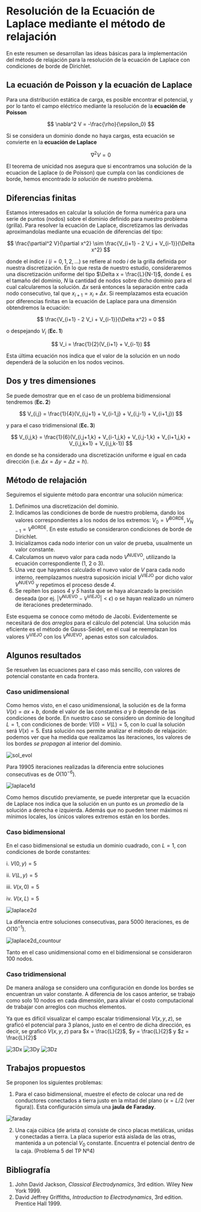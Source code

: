 # Resolución de la Ecuación de Laplace mediante el método de relajación

En este resumen se desarrollan las ideas básicas para la implementación del método de relajación para la resolución de la ecuación de Laplace con condiciones de borde de Dirichlet.
## La ecuación de Poisson y la ecuación de Laplace

Para una distribución estática de carga, es posible encontrar el potencial, y por lo tanto el campo eléctrico mediante la resolución de la **ecuación de Poisson**

$$ \nabla^2 V = -\frac{\rho}{\epsilon_0} $$

Si se considera un dominio donde no haya cargas, esta ecuación se convierte en la **ecuación de Laplace**

$$ \nabla^2 V = 0 $$

El teorema de unicidad nos asegura que si encontramos una solución de la ecuacion de Laplace (o de Poisson) que cumpla con las condiciones de borde, 
hemos encontrado *la solución* de nuestro problema.

## Diferencias finitas
Estamos interesados en calcular la solución de forma numérica para una serie de puntos (nodos) sobre el dominio definido para nuestro problema (grilla).
Para resolver la ecuación de Laplace, discretizamos las derivadas aproximandolas mediante una ecuación de diferencias del tipo:

$$ \frac{\partial^2 V}{\partial x^2} \sim \frac{V_{i+1} - 2 V_i + V_{i-1}}{\Delta x^2} $$

donde el índice $i$ $(i = 0,1,2,...)$ se refiere al nodo $i$ de la grilla definida por nuestra discretización. En lo que resta de nuestro estudio, consideraremos una discretización uniforme del tipo
$\Delta x = \frac{L}{N-1}$, donde $L$ es el tamaño del dominio, $N$ la cantidad de nodos sobre dicho dominio para el cual calcularemos la solución. $\Delta x$ será entonces
la separación entre cada nodo consecutivo, tal que $x_{i+1} = x_{i} + \Delta x$.
Si reemplazamos esta ecuación por diferencias finitas en la ecuación de Laplace para una dimensión obtendremos la ecuación:

$$ \frac{V_{i+1} - 2 V_i + V_{i-1}}{\Delta x^2} = 0 $$ 

o despejando $V_i$ (**Ec. 1**)

$$ V_i = \frac{1}{2}(V_{i+1} + V_{i-1}) $$

Esta última ecuación nos indica que el valor de la solución en un nodo dependerá de la solución en los nodos vecinos.

## Dos y tres dimensiones

Se puede demostrar que en el caso de un problema bidimensional tendremos (**Ec. 2**)

$$ V_{i,j} = \frac{1}{4}(V_{i,j+1} + V_{i-1,j} + V_{i,j-1} + V_{i+1,j}) $$

y para el caso tridimensional (**Ec. 3**)

$$ V_{i,j,k} = \frac{1}{6}(V_{i,j+1,k} + V_{i-1,j,k} + V_{i,j-1,k} + V_{i+1,j,k} + V_{i,j,k+1} + V_{i,j,k-1}) $$

en donde se ha considerado una discretización uniforme e igual en cada dirección (i.e. $\Delta x = \Delta y = \Delta z = h$). 

## Método de relajación

Seguiremos el siguiente método para encontrar una solución númerica:

1. Definimos una discretización del dominio.
2. Indicamos las condiciones de borde de nuestro problema, dando los valores correspondientes a los nodos de los extremos: $V_0 = V^{\text{BORDE}}, V_{N-1} = V^{\text{BORDE}}$. En este estudio se consideraron condiciones de borde de Dirichlet. 
3. Inicializamos cada nodo interior con un valor de prueba, usualmente un valor constante.
4. Calculamos un nuevo valor para cada nodo  $V^{\text{NUEVO}}$, utilizando la ecuación correspondiente (1, 2 o 3).
5. Una vez que hayamos calculado el nuevo valor de $V$ para cada nodo interno, reemplazamos nuestra suposición inicial $V^{\text{VIEJO}}$ por dicho valor $V^{\text{NUEVO}}$ y repetimos el proceso desde *4*.
6. Se repiten los pasos *4* y *5* hasta que se haya alcanzado la precisión deseada (por ej. $\vert V^{\text{NUEVO}} - V^{\text{VIEJO}} \vert < \epsilon$) o se hayan realizado un número de iteraciones predeterminado.

Este esquema se conoce como método de Jacobi. Evidentemente se necesitará de dos *arreglos* para el cálculo del potencial. Una solución más eficiente es el método de Gauss-Seidel,
en el cual se reemplazan los valores $V^{\text{VIEJO}}$ con los $V^{\text{NUEVO}}$, apenas estos son calculados.

## Algunos resultados
Se resuelven las ecuaciones para el caso más sencillo, con valores de potencial constante en cada frontera.

### Caso unidimensional

Como hemos visto, en el caso unidimensional, la solución es de la forma $V(x) = a x + b$, donde el valor de las constantes $a$ y $b$ depende de las condiciones de borde. En nuestro caso se considero un dominio de longitud $L = 1$, con condiciones de borde: $V(0) = V(L) = 5$, con lo cual la solución será $V(x) = 5$. Está solución nos permite analizar el método de relajación: podemos ver que ha medida que realizamos las iteraciones, los valores de los bordes *se propagan* al interior del dominio. 

[img1]: https://github.com/EliasMerida/laplace_relaxation_method/blob/main/1Dsol_evol.gif

![sol_evol][img1]

Para 19905 iteraciones realizadas la diferencia entre soluciones consecutivas es de $O(10^{-6})$.

[img2]: https://github.com/EliasMerida/laplace_relaxation_method/blob/main/1dlaplace.png

![laplace1d][img2]

Como hemos discutido previamente, se puede interpretar que la ecuación de Laplace nos indica que la solución en un punto es un *promedio* de la solución a derecha e izquierda. Además que no pueden tener máximos ni mínimos locales, los únicos valores extremos están en los bordes.

### Caso bidimensional
En el caso bidimensional se estudia un dominio cuadrado, con $L=1$, con condiciones de borde constantes:

i. $V(0,y) = 5$

ii. $V(L,y) = 5$

iii. $V(x,0) = 5$

iv. $V(x,L) = 5$

[img3]: https://github.com/EliasMerida/laplace_relaxation_method/blob/main/laplace2D.png

![laplace2d][img3]

La diferencia entre soluciones consecutivas, para 5000 iteraciones, es de $O(10^{-1})$.

[img4]: https://github.com/EliasMerida/laplace_relaxation_method/blob/main/laplace2D_contour.png
![laplace2d_countour][img4]

Tanto en el caso unidimensional como en el bidimensional se consideraron 100 nodos.

### Caso tridimensional
De manera análoga se considero una configuración en donde los bordes se encuentran un valor constante. A diferencia de los casos anterior, se trabajo como solo 10 nodos en cada dimensión, para aliviar el costo computacional de trabajar con arreglos con muchos elementos.

[img5]: https://github.com/EliasMerida/laplace_relaxation_method/blob/main/laplace3D_x_cte.png
[img6]: https://github.com/EliasMerida/laplace_relaxation_method/blob/main/laplace3D_y_cte.png
[img7]: https://github.com/EliasMerida/laplace_relaxation_method/blob/main/laplace3D_z_cte.png

Ya que es difícil visualizar el campo escalar tridimensional $V(x,y,z)$, se graficó el potencial para 3 planos, justo en el centro de dicha dirección, es decir, se graficó $V(x,y,z)$ para $x = \frac{L}{2}$, $y = \frac{L}{2}$ y $z = \frac{L}{2}$ 

![3Dx][img5]
![3Dy][img6]
![3Dz][img7]

## Trabajos propuestos
Se proponen los siguientes problemas:
1. Para el caso bidimensional, muestre el efecto de colocar una red de conductores conectados a tierra justo en la mitad del plano ($x=L/2$ (ver figura)). Esta configuración simula una **jaula de Faraday**.

[img8]: https://github.com/EliasMerida/laplace_relaxation_method/blob/main/Faraday_cage.png

![faraday][img8]

2. Una caja cúbica (de arista $a$) consiste de cinco placas metálicas, unidas y conectadas a tierra. La placa superior está aislada de las otras, mantenida a un potencial $V_0$ constante. Encuentra el potencial dentro de la caja. (Problema 5 del TP Nº4)
## Bibliografía
1. John David Jackson, *Classical Electrodynamics*, 3rd edition. Wiley New York 1999.
2. David Jeffrey Griffiths, *Introduction to Electrodynamics*, 3rd edition. Prentice Hall 1999.
